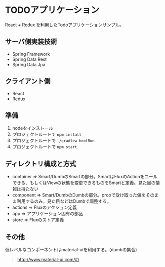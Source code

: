 # TODOアプリケーション

React + Redux を利用したTodoアプリケーションサンプル。

## サーバ側実装技術
* Spring Framework
* Spring Data Rest
* Spring Data Jpa

## クライアント側
* React
* Redux

## 準備

1. nodeをインストール
2. プロジェクトルートで ``` npm install ```
3. プロジェクトルートで ``` ./gradlew bootRun ```
4. プロジェクトルートで ``` npm start ```

## ディレクトリ構成と方式

* container => Smart/DumbのSmartの部分。SmartはFluxのActionをコールできる、もしくはViewの状態を変更できるものをSmartと定義。見た目の情報は持たない
* component => Smart/DumbのDumbの部分。propで受け取った値をそのまま利用するのみ。見た目などはDumbで調整する。
* actions => Fluxのアクション定義
* app => アプリケーション固有の部品
* store => Fluxのストア定義

## その他

低レベルなコンポーネントはmaterial-uiを利用する。(dumbの集合)

> http://www.material-ui.com/#/
